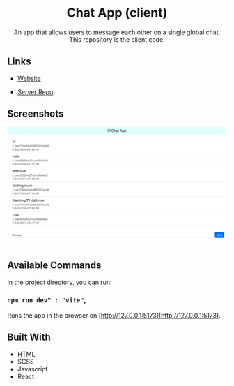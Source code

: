 <h1 align="center">Chat App (client)</h1>

<p align="center">An app that allows users to message each other on a single global chat. This repository is the client code.</p>

## Links

- [Website](https://chat-app-client-vlae.onrender.com)

- [Server Repo](https://github.com/cyoung-sudo/chat-app-server)

## Screenshots

![](/public/screenshot1.png)

## Available Commands

In the project directory, you can run:

### `npm run dev" : "vite"`,

Runs the app in the browser on [http://127.0.0.1:5173](http://127.0.0.1:5173).

## Built With

- HTML
- SCSS
- Javascript
- React
